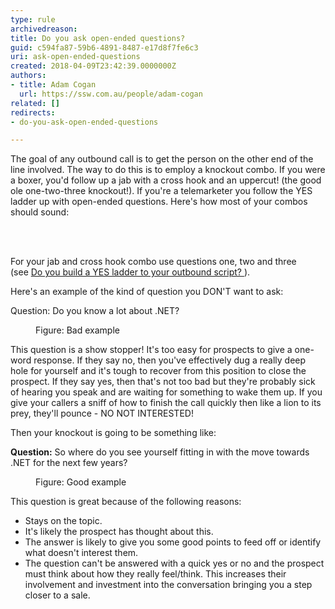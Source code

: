```yaml
---
type: rule
archivedreason: 
title: Do you ask open-ended questions?
guid: c594fa87-59b6-4891-8487-e17d8f7fe6c3
uri: ask-open-ended-questions
created: 2018-04-09T23:42:39.0000000Z
authors:
- title: Adam Cogan
  url: https://ssw.com.au/people/adam-cogan
related: []
redirects:
- do-you-ask-open-ended-questions

---
```



<p class="ssw15-rteElement-P">The goal of any outbound call is to get the person on the other end of the line involved. The way to do this is to employ a knockout combo. If you were a boxer, you'd follow up a jab with a cross hook and an uppercut! (the good ole one-two-three knockout!). If you're a telemarketer you follow the&#160;YES ladder&#160;up with open-ended questions. Here's how most of your combos should sound&#58;<br></p>
<br><excerpt class='endintro'></excerpt><br>
<p>For your jab and cross hook combo use questions one, two and three (see&#160;<a href="/_layouts/15/FIXUPREDIRECT.ASPX?WebId=3dfc0e07-e23a-4cbb-aac2-e778b71166a2&amp;TermSetId=07da3ddf-0924-4cd2-a6d4-a4809ae20160&amp;TermId=ff214e08-7bf1-4604-9047-1c1f40d2339a">Do you build a YES ladder to your outbound script? </a>).<br></p><p>Here's an example of the kind of question you DON'T want to ask&#58;</p><p class="ssw15-rteElement-GreyBox">Question&#58;&#160;Do you know a lot&#160;about .NET?<br></p><div><dd class="ssw15-rteElement-FigureBad">Figure&#58; Bad example <br></dd><p>This question is a show stopper! It's too easy for prospects to give a&#160;one-word&#160;response. If they say no, then you've effectively dug a really deep hole for yourself and it's tough to recover from this position to close the prospect. If they say yes, then that's not too bad but they're probably sick of hearing you speak and are waiting for something to wake them up. If you give your callers a sniff of how to finish the call quickly then like a lion to its prey, they'll pounce - NO NOT INTERESTED! <br></p><p>Then your knockout is going to be something like&#58;</p><p class="ssw15-rteElement-GreyBox"><b>Question&#58;</b>&#160;So where do you see yourself fitting in with the move towards .NET for the next few years?</p><dd class="ssw15-rteElement-FigureGood">Figure&#58; Good example<br></dd><p>This question is great because of the following reasons&#58;<br></p><ul><li>Stays on the topic.</li><li>It's likely the prospect has thought about this.</li><li>The answer is likely to give you some good points to feed off or identify what doesn't interest them.</li><li>The question can't be answered with a quick yes or no and the prospect must think about how they really feel/think. This increases their involvement and investment into the conversation bringing you a step closer to a sale.​<br></li></ul></div>


